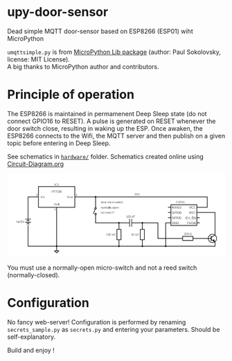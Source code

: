 # upy-door-sensor
Dead simple MQTT door-sensor based on ESP8266 (ESP01) wiht MicroPython

`umqttsimple.py` is from [MicroPython Lib package](https://github.com/micropython/micropython-lib)
(author: Paul Sokolovsky, license: MIT License).<br>
A big thanks to MicroPython author and contributors.

# Principle of operation
The ESP8266 is maintained in permamenent Deep Sleep state (do not connect GPIO16 to RESET).
A pulse is generated on RESET whenever the door switch close, resulting in waking up the ESP.
Once awaken, the ESP8266 connects to the Wifi, the MQTT server and then publish on a given
topic before entering in Deep Sleep.

See schematics in [`hardware/`](https://github.com/barbudor/upy-door-sensor/tree/master/harware)
folder. Schematics created online using
[Circuit-Diagram.org](https://www.circuit-diagram.org/editor/)

![schematics should display here](https://raw.githubusercontent.com/barbudor/upy-door-sensor/master/hardware/upy-door-sensor.png "schematics")

You must use a normally-open micro-switch and not a reed switch (normally-closed).

# Configuration
No fancy web-server!
Configuration is performed by renaming `secrets_sample.py` as `secrets.py` and entering your
parameters. Should be self-explanatory.

Build and enjoy !

